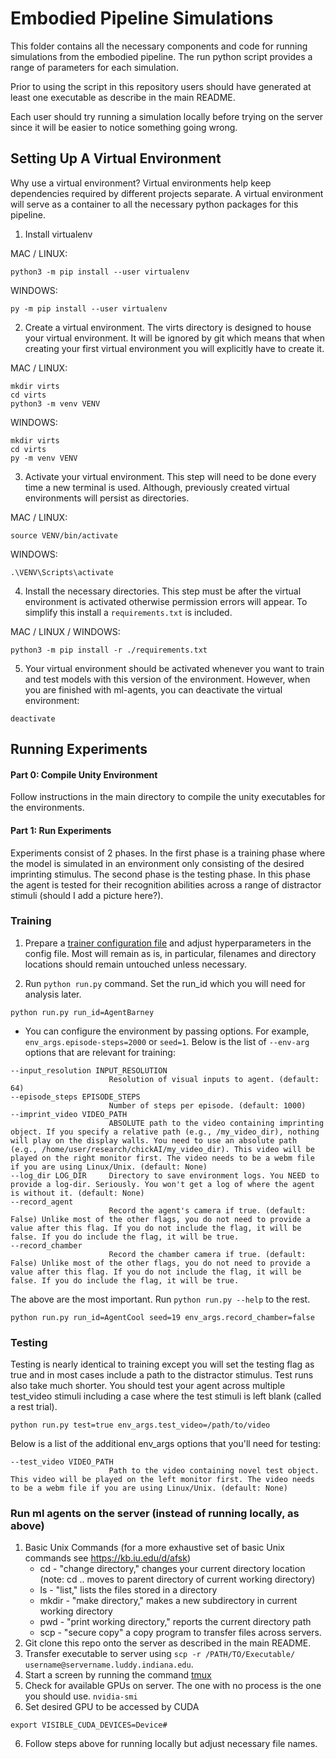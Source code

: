 # Embodied Pipeline Simulations
This folder contains all the necessary components and code for running simulations
from the embodied pipeline. The run python script provides
a range of parameters for each simulation.


Prior to using the script in this repository users should
have generated at least one executable as describe in the 
main README. 

Each user should try running a simulation locally before
trying on the server since it will be easier to notice something going wrong.


## Setting Up A Virtual Environment
Why use a virtual environment? Virtual environments help keep dependencies required by different projects separate.
A virtual environment will serve as a container to all the necessary python packages for this pipeline.
1. Install virtualenv

MAC / LINUX:
```
python3 -m pip install --user virtualenv
```
WINDOWS:
```
py -m pip install --user virtualenv
```
2. Create a virtual environment. The virts directory is designed to house your virtual environment. It will be ignored by git which means that when creating your first virtual environment you will explicitly have to create it. 

MAC / LINUX:
```
mkdir virts
cd virts
python3 -m venv VENV
```
WINDOWS:
```
mkdir virts
cd virts
py -m venv VENV
```
3. Activate your virtual environment. This step will need to be done every time a new terminal is used. Although, previously created virtual environments will persist as directories.

MAC / LINUX:
```
source VENV/bin/activate
```
WINDOWS:
```
.\VENV\Scripts\activate
```
4. Install the necessary directories. This step must be after the virtual environment is activated otherwise permission errors will appear. To simplify this install a `requirements.txt` is included.

MAC / LINUX / WINDOWS:
```
python3 -m pip install -r ./requirements.txt
```
5. Your virtual environment should be activated whenever you want to train and test models with this version of the environment. However, when you are finished with ml-agents, you can deactivate the virtual environment:
```
deactivate
```

## Running Experiments

#### Part 0: Compile Unity Environment
Follow instructions in the main directory to compile the unity executables for the environments.

#### Part 1: Run Experiments
Experiments consist of 2 phases. In the first phase is a 
training phase where the model is simulated in an environment
only consisting of the desired imprinting stimulus. The 
second phase is the testing phase. In this phase the agent
is tested for their recognition abilities across a range of
distractor stimuli (should I add a picture here?).

### Training
1. Prepare a [trainer configuration file](https://github.com/Unity-Technologies/ml-agents/blob/release_1_docs/docs/Training-Configuration-File.md) and adjust hyperparameters in the config file. Most will remain as is, in particular, filenames and directory locations should remain untouched unless necessary.

2. Run `python run.py` command. Set the run_id which you will
need for analysis later.
```
python run.py run_id=AgentBarney
```
* You can configure the environment by passing options. For example,  `env_args.episode-steps=2000` or `seed=1`. Below is the list of `--env-arg` options that are relevant for training:
```
--input_resolution INPUT_RESOLUTION
                      Resolution of visual inputs to agent. (default: 64)
--episode_steps EPISODE_STEPS
                      Number of steps per episode. (default: 1000)
--imprint_video VIDEO_PATH
                      ABSOLUTE path to the video containing imprinting object. If you specify a relative path (e.g., /my_video_dir), nothing will play on the display walls. You need to use an absolute path (e.g., /home/user/research/chickAI/my_video_dir). This video will be played on the right monitor first. The video needs to be a webm file if you are using Linux/Unix. (default: None)
--log_dir LOG_DIR     Directory to save environment logs. You NEED to provide a log-dir. Seriously. You won't get a log of where the agent is without it. (default: None)
--record_agent
                      Record the agent's camera if true. (default: False) Unlike most of the other flags, you do not need to provide a value after this flag. If you do not include the flag, it will be false. If you do include the flag, it will be true.        
--record_chamber
                      Record the chamber camera if true. (default: False) Unlike most of the other flags, you do not need to provide a value after this flag. If you do not include the flag, it will be false. If you do include the flag, it will be true.
```
The above are the most important. Run `python run.py --help` to the rest.
```
python run.py run_id=AgentCool seed=19 env_args.record_chamber=false
```

### Testing
Testing is nearly identical to training except you will set 
the testing
flag as true and in most cases include a path to the 
distractor stimulus. Test runs also take much shorter. You should test your agent across multiple test_video stimuli including a case where the test stimuli is left blank (called a rest trial).
```
python run.py test=true env_args.test_video=/path/to/video
```
Below is a list of the additional env_args options that you'll need for testing:
```
--test_video VIDEO_PATH
                      Path to the video containing novel test object. This video will be played on the left monitor first. The video needs to be a webm file if you are using Linux/Unix. (default: None)
```

### Run ml agents on the server (instead of running locally, as above)
1. Basic Unix Commands (for a more exhaustive set of basic Unix commands see https://kb.iu.edu/d/afsk)
     * cd - "change directory," changes your current directory location (note: cd .. moves to parent directory of current working directory)
     * ls - "list," lists the files stored in a directory
     * mkdir - "make directory," makes a new subdirectory in current working directory
     * pwd - "print working directory," reports the current directory path
     * scp - "secure copy" a copy program to transfer files across servers.
2. Git clone this repo onto the server as described in the main README.
3. Transfer executable to server using `scp -r /PATH/TO/Executable/ username@servername.luddy.indiana.edu`.
4. Start a screen by running the command [tmux](https://www.hostinger.com/tutorials/tmux-beginners-guide-and-cheat-sheet/)
4. Check for available GPUs on server. The one with no process is the one you should use.
```nvidia-smi```
5. Set desired GPU to be accessed by CUDA
```
export VISIBLE_CUDA_DEVICES=Device#
```
6. Follow steps above for running locally but adjust necessary file names.
